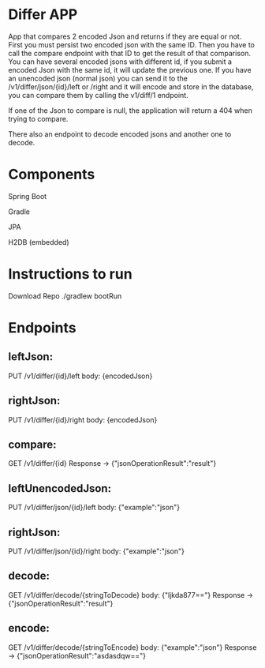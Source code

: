 Differ APP
============
App that compares 2 encoded Json and returns if they are equal or not. First you must persist two encoded json with the same ID. 
Then you have to call the compare endpoint with that ID to get the result of that comparison. 
You can have several encoded jsons with different id, if you submit a encoded Json with the same id, it will update the previous one.
If you have an unencoded json (normal json) you can send it to the /v1/differ/json/{id}/left or /right and it will encode and store
in the database, you can compare them by calling the v1/diff/1 endpoint.

If one of the Json to compare is null, the application will return a 404 when trying to compare.

There also an endpoint to decode encoded jsons and another one to decode.

Components
==========
Spring Boot

Gradle

JPA

H2DB (embedded)

Instructions to run
===================

Download Repo
./gradlew bootRun

Endpoints
===================
leftJson:
--------
PUT
/v1/differ/{id}/left
body: {encodedJson}


rightJson:
----------
PUT
/v1/differ/{id}/right
body: {encodedJson}

compare:
--------
GET
/v1/differ/{id}
Response -> {"jsonOperationResult":"result"}

leftUnencodedJson:
------------------
PUT
/v1/differ/json/{id}/left
body: {"example":"json"}

rightJson:
----------
PUT
/v1/differ/json/{id}/right
body: {"example":"json"}

decode:
------
GET
/v1/differ/decode/{stringToDecode}
body: {"ljkda877=="}
Response -> {"jsonOperationResult":"result"}

encode:
------
GET
/v1/differ/decode/{stringToEncode}
body: {"example":"json"}
Response -> {"jsonOperationResult":"asdasdqw=="}



